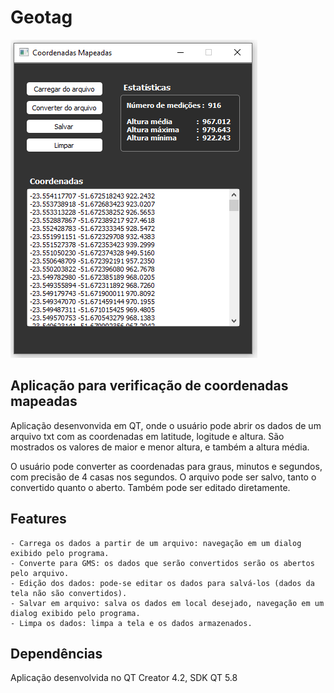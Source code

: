# Geotag

![](https://github.com/diogo0001/geotag/blob/master/app_ui.PNG)

## Aplicação para verificação de coordenadas mapeadas

Aplicação desenvonvida em QT, onde o usuário pode abrir os dados de um arquivo txt com as coordenadas 
em latitude, logitude e altura. São mostrados os valores de maior e menor altura, e também a altura média.

O usuário pode converter as coordenadas para graus, minutos e segundos, com precisão de 4 casas nos segundos.
O arquivo pode ser salvo, tanto o convertido quanto o aberto. Também pode ser editado diretamente.

## Features
  
    - Carrega os dados a partir de um arquivo: navegação em um dialog exibido pelo programa.
    - Converte para GMS: os dados que serão convertidos serão os abertos pelo arquivo.
    - Edição dos dados: pode-se editar os dados para salvá-los (dados da tela não são convertidos).
    - Salvar em arquivo: salva os dados em local desejado, navegação em um dialog exibido pelo programa.
    - Limpa os dados: limpa a tela e os dados armazenados.
    
## Dependências

  Aplicação desenvolvida no QT Creator 4.2, SDK QT 5.8

